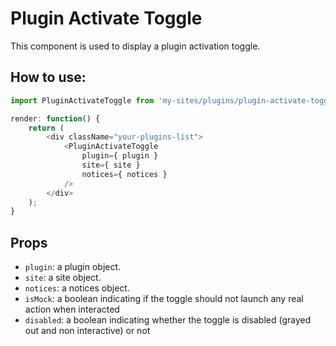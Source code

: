 # Plugin Activate Toggle

This component is used to display a plugin activation toggle.

## How to use:

```js
import PluginActivateToggle from 'my-sites/plugins/plugin-activate-toggle';

render: function() {
	return (
		<div className="your-plugins-list">
			<PluginActivateToggle
				plugin={ plugin }
				site={ site }
				notices={ notices }
			/>
		</div>
	);
}
```

## Props

- `plugin`: a plugin object.
- `site`: a site object.
- `notices`: a notices object.
- `isMock`: a boolean indicating if the toggle should not launch any real action when interacted
- `disabled`: a boolean indicating whether the toggle is disabled (grayed out and non interactive) or not
